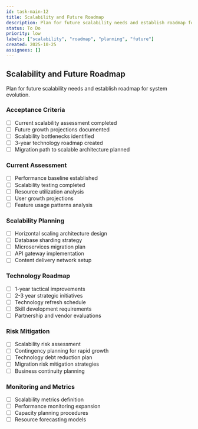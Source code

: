 ```yaml
---
id: task-main-12
title: Scalability and Future Roadmap
description: Plan for future scalability needs and establish roadmap for system evolution
status: To Do
priority: low
labels: ["scalability", "roadmap", "planning", "future"]
created: 2025-10-25
assignees: []
---
```


## Scalability and Future Roadmap

Plan for future scalability needs and establish roadmap for system evolution.

### Acceptance Criteria
- [ ] Current scalability assessment completed
- [ ] Future growth projections documented
- [ ] Scalability bottlenecks identified
- [ ] 3-year technology roadmap created
- [ ] Migration path to scalable architecture planned

### Current Assessment
- [ ] Performance baseline established
- [ ] Scalability testing completed
- [ ] Resource utilization analysis
- [ ] User growth projections
- [ ] Feature usage patterns analysis

### Scalability Planning
- [ ] Horizontal scaling architecture design
- [ ] Database sharding strategy
- [ ] Microservices migration plan
- [ ] API gateway implementation
- [ ] Content delivery network setup

### Technology Roadmap
- [ ] 1-year tactical improvements
- [ ] 2-3 year strategic initiatives
- [ ] Technology refresh schedule
- [ ] Skill development requirements
- [ ] Partnership and vendor evaluations

### Risk Mitigation
- [ ] Scalability risk assessment
- [ ] Contingency planning for rapid growth
- [ ] Technology debt reduction plan
- [ ] Migration risk mitigation strategies
- [ ] Business continuity planning

### Monitoring and Metrics
- [ ] Scalability metrics definition
- [ ] Performance monitoring expansion
- [ ] Capacity planning procedures
- [ ] Resource forecasting models
